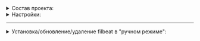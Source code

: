 <details><summary>Состав проекта:</summary>
    .

    ├── deploy
    │   └── helm
    │       ├── prod
    │       │   ├── Chart.yaml
    │       │   ├── conf
    │       │   │   ├── corp
    │       │   │   │   ├── config.yaml
    │       │   │   │   └── values.yaml
    │       │   │   ├── cpm
    │       │   │   │   ├── config.yaml
    │       │   │   │   └── values.yaml
    │       │   │   ├── sirius
    │       │   │   │   ├── config.yaml
    │       │   │   │   └── values.yaml
    │       │   │   └── univ
    │       │   │   │   ├── config.yaml
    │       │   │       └── values.yaml
    │       │   ├── templates
    │       │   │   ├── _helpers.tpl
    │       │   │   ├── clusterrole.yaml
    │       │   │   ├── clusterrolebinding.yaml
    │       │   │   ├── configmap.yaml
    │       │   │   ├── daemonset.yaml
    │       │   │   ├── deployment.yaml
    │       │   │   ├── role.yaml
    │       │   │   ├── rolebinding.yaml
    │       │   │   ├── secret.yaml
    │       │   │   └── serviceaccount.yaml
    │       │   └── values.yaml
    │       └── stage
    │           ├── Chart.yaml
    │           ├── conf
    │           │   ├── corp
    │           │   │   ├── config.yaml
    │           │   │   └── values.yaml
    │           │   ├── cpm-dev
    │           │   │   ├── config.yaml
    │           │   │   └── values.yaml
    │           │   ├── sirius
    │           │   │   ├── config.yaml
    │           │   │   └── values.yaml
    │           │   └── univ
    │           │       ├── config.yaml
    │           │       └── values.yaml
    │           ├── templates
    │           │   ├── _helpers.tpl
    │           │   ├── clusterrole.yaml
    │           │   ├── clusterrolebinding.yaml
    │           │   ├── configmap.yaml
    │           │   ├── daemonset.yaml
    │           │   ├── deployment.yaml
    │           │   ├── role.yaml
    │           │   ├── rolebinding.yaml
    │           │   ├── secret.yaml
    │           │   └── serviceaccount.yaml
    │           └── values.yaml
    └── scripts
        └── helm_deploy_and_wait.sh
</details>

<details><summary>Настройки:</summary>

  - Настройка конфига: `conf/${CLUSTER_NAME}/config.yaml`
  - Настройка параметров: `conf/${CLUSTER_NAME}/values.yaml`

  - Версия filbeat для stage: `7.17.3`
  - Версия filbeat для prod: `7.17.5`
</details>

---

<details><summary>Установка/обновление/удаление filbeat в "ручном режиме":</summary>

**Установить релиз:**

```bash
helm install --name filebeat-prod --namespace filebeat-prod deploy/helm/stage/ -f deploy/helm/stage/conf/${CLUSTER_NAME}/values.yaml

helm install --name filebeat-stage --namespace filebeat-stage deploy/helm/prod/ -f deploy/helm/prod/conf/${CLUSTER_NAME}/values.yaml
```

**Посмотреть релизы в неймспейсах:**

```bash
helm list --namespace filebeat-prod
helm list --namespace filebeat-stage
```

**Обновить релиз:**

```bash
helm upgrade --install filebeat-prod --namespace filebeat-prod deploy/helm/stage/ -f deploy/helm/stage/conf/${CLUSTER_NAME}/values.yaml

helm upgrade --install filebeat-stage --namespace filebeat-stage deploy/helm/prod/ -f deploy/helm/prod/conf/${CLUSTER_NAME}/values.yaml
```

**Удалить релиз:**

```bash
helm del --purge filebeat-prod

helm del --purge filebeat-stage
``` 

**Секрет для доступ к образам:** 

```bash
kubectl -n filebeat-prod get secret sirius-registry -o yaml
kubectl -n filebeat-stage get secret sirius-registry -o yaml
```
</details>
